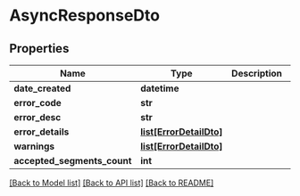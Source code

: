 # AsyncResponseDto

## Properties
Name | Type | Description | Notes
------------ | ------------- | ------------- | -------------
**date_created** | **datetime** |  | [optional] 
**error_code** | **str** |  | [optional] 
**error_desc** | **str** |  | [optional] 
**error_details** | [**list[ErrorDetailDto]**](ErrorDetailDto.md) |  | [optional] 
**warnings** | [**list[ErrorDetailDto]**](ErrorDetailDto.md) |  | [optional] 
**accepted_segments_count** | **int** |  | [optional] 

[[Back to Model list]](../README.md#documentation-for-models) [[Back to API list]](../README.md#documentation-for-api-endpoints) [[Back to README]](../README.md)

